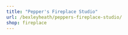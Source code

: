 ```yaml
---
title: "Pepper's Fireplace Studio"
url: /bexleyheath/peppers-fireplace-studio/
shop: fireplace
---
```


